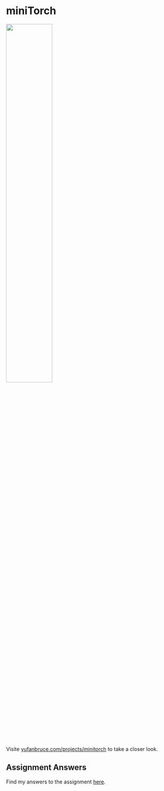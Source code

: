 # miniTorch

<img src="https://minitorch.github.io/minitorch.svg" width="50%">

Visite [yufanbruce.com/projects/minitorch](https://yufanbruce.com/projects/minitorch/) to take a closer look.

## Assignment Answers

Find my answers to the assignment [here](./Assignment.md).
